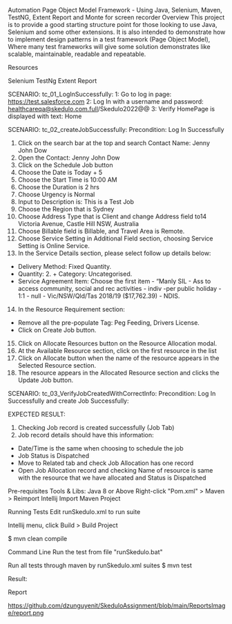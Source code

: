 Automation Page Object Model Framework - Using Java, Selenium, Maven, TestNG, Extent Report and Monte for screen recorder
Overview
This project is to provide a good starting structure point for those looking to use Java, Selenium and some other extensions. 
It is also intended to demonstrate how to implement design patterns in a test framework (Page Object Model), Where many test frameworks 
will give some solution demonstrates like scalable, maintainable, readable and repeatable.


Resources

Selenium
TestNg
Extent Report



SCENARIO: tc_01_LogInSuccessfully:
1: Go to log in page: https://test.salesforce.com
2: Log In with a username and password: healthcareqa@skedulo.com.full/Skedulo2022@@
3: Verify HomePage is displayed with text: Home


SCENARIO: tc_02_createJobSuccessfully:
Precondition: Log In Successfully
1. Click on the search bar at the top and search Contact Name: Jenny John Dow
2. Open the Contact: Jenny John Dow
3. Click on the Schedule Job button
4. Choose the Date is Today + 5
5. Choose the Start Time is 10:00 AM
6. Choose the Duration is 2 hrs
7. Choose Urgency is Normal 
8. Input to Description is: This is a Test Job
9. Choose the Region that is Sydney
10. Choose Address Type that is Client and change Address field to14 Victoria Avenue, Castle Hill NSW, Australia
11. Choose Billable field is Billable, and Travel Area is Remote. 
12. Choose Service Setting in Additional Field section, choosing Service Setting is Online Service.
13. In the Service Details section, please select follow up details below:
+ Delivery Method: Fixed Quantity. 
+ Quantity: 2. + Category: Uncategorised. 
+ Service Agreement Item: Choose the first item - “Manly SIL - Ass to access community, social and rec activities - indiv -per public holiday - 1:1 - null - Vic/NSW/Qld/Tas 2018/19 ($17,762.39) - NDIS.

14. In the Resource Requirement section: 
+ Remove all the pre-populate Tag: Peg Feeding, Drivers License. 
+ Click on Create Job button. 
15. Click on Allocate Resources button on the Resource Allocation modal. 
16. At the Available Resource section, click on the first resource in the list
17. Click on Allocate button when the name of the resource appears in the Selected Resource section. 
18. The resource appears in the Allocated Resource section and clicks the Update Job button.

SCENARIO: tc_03_VerifyJobCreatedWithCorrectInfo:
Precondition: Log In Successfully and create Job Successfully:

EXPECTED RESULT: 
1. Checking Job record is created successfully (Job Tab) 
2. Job record details should have this information: 
+ Date/Time is the same when choosing to schedule the job
+ Job Status is Dispatched
+ Move to Related tab and check Job Allocation has one record
+ Open Job Allocation record and checking Name of resource is same with the resource that we have allocated and Status is Dispatched

Pre-requisites
Tools & Libs:
Java 8 or Above
Right-click "Pom.xml" > Maven > Reimport
Intellij
Import Maven Project

Running Tests
Edit runSkedulo.xml to run suite

Intellij menu, click Build > Build Project

$ mvn clean compile

Command Line
Run the test from file "runSkedulo.bat"

Run all tests through maven by runSkedulo.xml suites
$ mvn test

Result:

Report 

https://github.com/dzunguyenit/SkeduloAssignment/blob/main/ReportsImage/report.png
